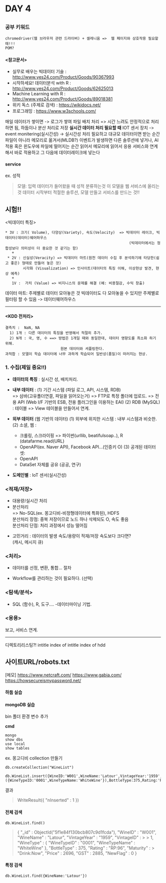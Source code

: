 # DAY 4
## 

### 공부 키워드
```
chromedriver(웹 브라우저 관련 드라이버) + 셀레니움 =>  웹 페이지와 상호작용 필요할 때!!!
POM?
```

#### <참고문서>
* 실무로 배우는 빅데이터 기술 : http://www.yes24.com/Product/Goods/90367993
* 시작하세요! 데이터분석 with R : http://www.yes24.com/Product/Goods/62625013
* Machine Learning with R : http://www.yes24.com/Product/Goods/89018381
* 위키 독스 (주제로 검색) : https://wikidocs.net/
* 프로그래밍 : https://www.w3schools.com/

매일 데이터가 쌓이면 -> 로그가 쌓여 파일 배치 처리 => 시간 느려도 안정적으로 처리하면 됨, 하둡이나 분산 처리로 저장
**실시간 데이터 처리 필요할 때**
IOT 센서 장치 -> event monitering(실시간성) -> 실시간성 처리 필요하고 대규모 데이터이면 받는 순간 파일이 아니라 메모리로 옮겨서(MLDB?) 이벤트가 발생하면 다른 솔루션에 넣거나, AI 적용 혹은 윈도우에 파일에 떨어지는 순간 읽어서 메모리에 읽어서 응용 서비스와 연계해서 바로 적용하고 그 다음에 데이터레이크에 넣는다

#### service
ex. 성적
> 모델: 입력 데이터가 들어왔을 때 성적 분류하는것
> 이 모델을 웹 서비스에 올리는 것
> 데이터 시작부터 적절한 솔루션, 모델 만들고 서비스를 만드는 것!!

## 시험!!
<빅데이터 특징>
```
* 3V : 크기( Volume), 다양상(Variety), 속도(Velocity)  => 빅데이터 레이크, 빅데이터(데이터)웨어하우스  
                                                        (빅데이터에서는 정합성보다 의미성이 더 중요한 것 같기는 함)    
   +  
 * 2V : 신실성(Veracity) => 빅데이터 마트(원천 데이터 수집 후 분석하기에 타당한(쉽고 좋은) 형태로 만들어 놓은 것)   
        시각화 (Visualization) => 인사이트(데이터의 특징 이해, 이상현상 발견, 현상 예측)   
   +   
   1V :  가치 (Value) => 비지니스의 문제를 해결 (예: 비용절감, 수익 창출)  
```
데이터 마트: 주제별로 데이터 모아놓은 것
빅데이터도 다 모아놓을 수 있지만 주제별로 필터링 할 수 있음 -> 데이터웨어하우스

----
#### <KDD 전처리>
```
결측치 :  NaN, NA  
  1) 1개 : 다른 데이터의 특징을 반영해서 적절히 추가.  
  2) N개 : 국, 영, 수 ==> 방법은 1개일 때와 동일한데, 데이터 영향도를 최소화 하기 위해.  
                         원본 데이터와 셔플링한다.  
과적합 : 모델이 학습 데이터에 너무 과하게 학습되어 일반성(품질)이 떠러지는 현상.                         
```

### 1. 수집(제일 중요!!)
 - **데이터의 특징** : 실시간 성, 배치처리.
 - **내부 데이터** : (1) 기간 시스템 (파일 로그, API, 시스템, RDB)  
                               => 삼바(고유폴더연결, 파일을 읽어오는거)
                               => FTP로 특정 폴더에 업로드.
                               => 전용 API (Web I/F 기반의 ESB, 전용 플러그인을 이용하는 EAI)
                     (2) RDB (MySQL) : 테이블
                               => View 테이블을 만들어서 연계.

 - **외부 데이터** (웹 기반의 데이터)
   (1) 외부에 위치한 시스템 : 내부 시스템과 비슷한.
   (2) 소셜, 웹 : 
     - 크롤링, 스크라이핑 => 파이썬(urllib, beatifulsoap..), R (datafarme.read(URL)
     - OpenAPI(ex. Naver API), Facebook API...(인증키 O)
   (3) 공개된 데이터 셋:
     - OpenAPI
     - DataSet 자체를 공유 (공공, 연구)

- **도메인별** : IoT 센서(실시간성)

### <적재/저장>
  - 대용량/실시간 처리  
  - 분산처리  
  => No-SQL(ex. 몽고디비-비정형데이터에 특화된), HDFS  
     분산처리 장점: 중복 저장이므로 노드 하나 삭제되도 O, 속도 좋음  
     분산처리 단점: 처리 과정에서 성능 떨어짐  
* 고민거리 : 데이터의 발생 속도/용량이 적재/저장 속도보다 크다면?  
    (캐시, 메시지 큐)  
    
### <처리>
 - 데이터를 선정, 변환, 통합... 절차
  * Workflow를 관리하는 것이 필요하다. (선택)
  
### <탐색/분석>
- SQL (함수), R, 도구....
-데이터마이닝 기법.

### <응용>
보고, 서비스 연계.

  
-----
디렉토리리스팅?!
intitle index of
intitle index of hdd

사이트URL/robots.txt
---
[메모]
https://www.netcraft.com/
https://www.gabia.com/
https://howsecureismypassword.net/



#### 하둡 실습


#### mongoDB 실습
bin 폴더 환경 변수 추가  

**cmd**
```
mongo
show dbs
use local
show tables
```
ex. 몽고디비 collection 만들기
```
db.createCollection("WineList")

db.WineList.insert({WineID:'W001',WineName:'Latour',VintageYear:'1959',VintageID:0001,WineType:({WineTypeID:'0001',WineTypeName:'WhiteWine'}),BottleType:375,Rating:'RP:96',Maturity:'Drink:Now',Price:2696,GST:2885,NewFlag:0})
```
결과  
> WriteResult({ "nInserted" : 1 })

#### 전체 검색
```
db.WineList.find()
```
> { "_id" : ObjectId("5f1e84f130bcb807c9d1fcda"), "WineID" : "W001", "WineName" : "Latour", "VintageYear" : "1959", "VintageID" : > > 1, "WineType" : { "WineTypeID" : "0001", "WineTypeName" : "WhiteWine" }, "BottleType" : 375, "Rating" : "RP:96", "Maturity" : > "Drink:Now", "Price" : 2696, "GST" : 2885, "NewFlag" : 0 }

#### 특정 검색
```
db.WineList.find({WineName:'Latour'})
```
